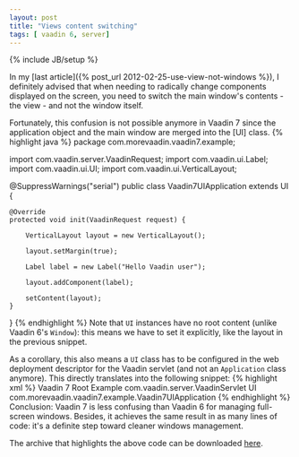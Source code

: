 ```yaml
---
layout: post
title: "Views content switching"
tags: [ vaadin 6, server]
---
```

{% include JB/setup %}

In my [last article]({% post_url 2012-02-25-use-view-not-windows %}), I definitely advised that when needing to radically change components displayed on the screen, you need to switch the main window's contents - the view - and not the window itself.

Fortunately, this confusion is not possible anymore in Vaadin 7 since the application object and the main window are merged into the [UI] class.
{% highlight java %}
package com.morevaadin.vaadin7.example;
 
import com.vaadin.server.VaadinRequest;
import com.vaadin.ui.Label;
import com.vaadin.ui.UI;
import com.vaadin.ui.VerticalLayout;
 
@SuppressWarnings("serial")
public class Vaadin7UIApplication extends UI {
 
    @Override
    protected void init(VaadinRequest request) {
 
        VerticalLayout layout = new VerticalLayout();
 
        layout.setMargin(true);
 
        Label label = new Label("Hello Vaadin user");
 
        layout.addComponent(label);
 
        setContent(layout);
    }
}
{% endhighlight %}
Note that `UI` instances have no root content (unlike Vaadin 6's `Window`): this means we have to set it explicitly, like the layout in the previous snippet.

As a corollary, this also means a `UI` class has to be configured in the web deployment descriptor for the Vaadin servlet (and not an `Application` class anymore). This directly translates into the following snippet:
{% highlight xml %}
<servlet>
    <servlet-name>Vaadin 7 Root Example</servlet-name>
    <servlet-class>com.vaadin.server.VaadinServlet</servlet-class>
    <init-param>
        <param-name>UI</param-name>
        <param-value>com.morevaadin.vaadin7.example.Vaadin7UIApplication</param-value>
    </init-param>
</servlet>
{% endhighlight %}
Conclusion: Vaadin 7 is less confusing than Vaadin 6 for managing full-screen windows. Besides, it achieves the same result in as many lines of code: it's a definite step toward cleaner windows management.

The archive that highlights the above code can be downloaded [here](http://morevaadin.com/sites/default/files/articles/windows-switching-vaadin-7/vaadin-7-example.zip).
